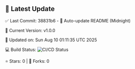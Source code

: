 ## 🚀 Latest Update

✅ Last Commit: 38831b6 - 🤖 Auto-update README (Midnight)

🌟 Current Version: v1.0.0

📅 Updated on: Sun Aug 10 01:11:35 UTC 2025

💻 Build Status: ![CI/CD Status](https://github.com/SaiAryan1784/wedding_frontend/actions/workflows/update-readme.yml/badge.svg)

⭐️ Stars: 0 | 🍴 Forks: 0
